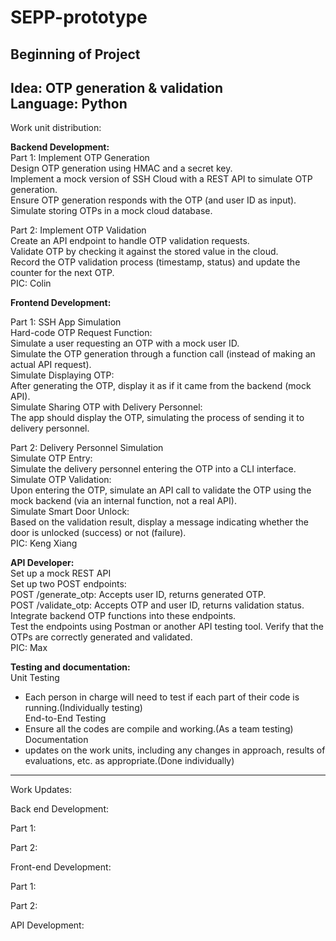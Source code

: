 # SEPP-prototype
Beginning of Project
---------------------------------------
Idea: OTP generation & validation<br>
Language: Python<br>
---------------------------------------
Work unit distribution:

<strong>Backend Development:</strong><br>
Part 1: Implement OTP Generation<br>
Design OTP generation using HMAC and a secret key.<br>
Implement a mock version of SSH Cloud with a REST API to simulate OTP generation.<br>
Ensure OTP generation responds with the OTP (and user ID as input).<br>
Simulate storing OTPs in a mock cloud database.<br>

Part 2: Implement OTP Validation<br>
Create an API endpoint to handle OTP validation requests.<br>
Validate OTP by checking it against the stored value in the cloud.<br>
Record the OTP validation process (timestamp, status) and update the counter for the next OTP.<br>
PIC: Colin<br>

<strong>Frontend Development:</strong><br>

Part 1: SSH App Simulation<br>
Hard-code OTP Request Function:<br>
Simulate a user requesting an OTP with a mock user ID.<br>
Simulate the OTP generation through a function call (instead of making an actual API request).<br>
Simulate Displaying OTP:<br>
After generating the OTP, display it as if it came from the backend (mock API).<br>
Simulate Sharing OTP with Delivery Personnel:<br>
The app should display the OTP, simulating the process of sending it to delivery personnel.<br>

Part 2: Delivery Personnel Simulation<br>
Simulate OTP Entry:<br>
Simulate the delivery personnel entering the OTP into a CLI interface.<br>
Simulate OTP Validation:<br>
Upon entering the OTP, simulate an API call to validate the OTP using the mock backend (via an internal function, not a real API).<br>
Simulate Smart Door Unlock:<br>
Based on the validation result, display a message indicating whether the door is unlocked (success) or not (failure).<br>
PIC: Keng Xiang <br>

<strong>API Developer:</strong><br>
Set up a mock REST API<br>
Set up two POST endpoints:<br>
POST /generate_otp: Accepts user ID, returns generated OTP.<br>
POST /validate_otp: Accepts OTP and user ID, returns validation status.<br>
Integrate backend OTP functions into these endpoints.<br>
Test the endpoints using Postman or another API testing tool. Verify that the OTPs are correctly generated and validated.<br>
PIC: Max <br>

<strong>Testing and documentation:</strong><br>
Unit Testing<br>
* Each person in charge will need to test if each part of their code is running.(Individually testing)<br>
End-to-End Testing<br>
* Ensure all the codes are compile and working.(As a team testing)<br>
Documentation<br>
* updates on the work units, including any changes in approach, results of evaluations, etc. as appropriate.(Done individually)<br>

---------------------------------------
Work Updates:

Back end Development:

Part 1:





Part 2:



Front-end Development:

Part 1:




Part 2:



API Development: